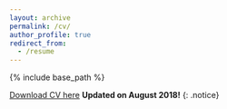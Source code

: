 ```yaml
---
layout: archive
permalink: /cv/
author_profile: true
redirect_from:
  - /resume
---
```


{% include base_path %}

[Download CV here](http://Anup-Deshmukh.github.io/files/Anup_Deshmukh_1p.pdf)  **Updated on August 2018!** 
{: .notice}
